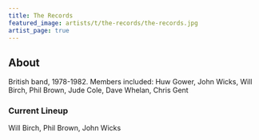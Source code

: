 ```yaml
---
title: The Records
featured_image: artists/t/the-records/the-records.jpg
artist_page: true
---
```

## About

British band, 1978-1982. Members included: Huw Gower, John Wicks, Will Birch, Phil Brown, Jude Cole, Dave Whelan, Chris Gent

### Current Lineup

Will Birch, Phil Brown, John Wicks

